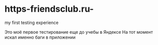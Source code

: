 # https-friendsclub.ru-
my first testing experience

Это моё первое тестирование еще до учебы в Яндексе
На тот момент искал именно баги в приложении
